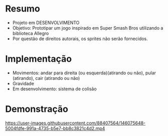 # Resumo
- Projeto em DESENVOLVIMENTO
- Objetivo: Prototipar um jogo inspirado em Super Smash Bros utilizando a biblioteca Allegro
- Por questão de direitos autorais, os sprites não serão fornecidos.

# Implementação
- Movimentos: andar para direita (ou esquerda)(atirando ou não), pular (atirando), cair (atirando ou não)
- Gravidade
- Em desenvolvimento: sistema de colisão

# Demonstração
https://user-images.githubusercontent.com/88407564/146075648-5004fdfe-991a-4735-b5e7-bb8c3821c4d2.mp4


